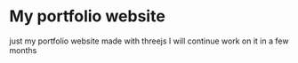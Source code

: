 # My portfolio website

just my portfolio website made with threejs
I will continue work on it in a few months

